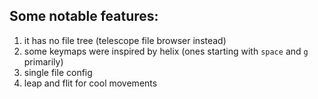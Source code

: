 ## Some notable features:
1. it has no file tree (telescope file browser instead)
2. some keymaps were inspired by helix (ones starting with `space` and `g` primarily)
3. single file config
4. leap and flit for cool movements
